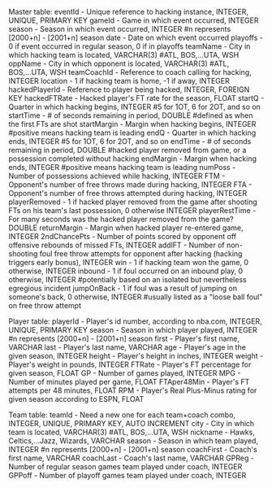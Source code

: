 Master table:
eventId - Unique reference to hacking instance, INTEGER, UNIQUE, PRIMARY KEY
gameId - Game in which event occurred, INTEGER
season - Season in which event occurred, INTEGER #n represents [2000+n] - [2001+n] season
date - Date on which event occurred
playoffs - 0 if event occurred in regular season, 0 if in playoffs
teamName - City in which hacking team is located, VARCHAR(3) #ATL, BOS,...UTA, WSH
oppName - City in which opponent is located, VARCHAR(3) #ATL, BOS,...UTA, WSH
teamCoachId - Reference to coach calling for hacking, INTEGER
location - 1 if hacking team is home, -1 if away, INTEGER
hackedPlayerId - Reference to player being hacked, INTEGER, FOREIGN KEY
hackedFTRate - Hacked player's FT rate for the season, FLOAT
startQ - Quarter in which hacking begins, INTEGER #5 for 1OT, 6 for 2OT, and so on 
startTime - # of seconds remaining in period, DOUBLE #defined as when the first FTs are shot
startMargin - Margin when hacking begins, INTEGER #positive means hacking team is leading
endQ - Quarter in which hacking ends, INTEGER #5 for 1OT, 6 for 2OT, and so on 
endTime - # of seconds remaining in period, DOUBLE #hacked player removed from game, or a possession completed without hacking
endMargin - Margin when hacking ends, INTEGER #positive means hacking team is leading
numPoss - Number of possessions achieved while hacking, INTEGER
FTM - Opponent's number of free throws made during hacking, INTEGER
FTA - Opponent's number of free throws attempted during hacking, INTEGER
playerRemoved - 1 if hacked player removed from the game after shooting FTs on his team's last possession, 0 otherwise INTEGER
playerRestTime - For many seconds was the hacked player removed from the game? DOUBLE
returnMargin - Margin when hacked player re-entered game, INTEGER
2ndChancePts - Number of points scored by opponent off offensive rebounds of missed FTs, INTEGER
addlFT - Number of non-shooting foul free throw attempts for opponent after hacking (hacking triggers early bonus), INTEGER
win - 1 if hacking team won the game, 0 otherwise, INTEGER
inbound - 1 if foul occurred on an inbound play, 0 otherwise, INTEGER #potentially based on an isolated but nevertheless egregious incident
jumpOnBack - 1 if foul was a result of jumping on someone's back, 0 otherwise, INTEGER #usually listed as a "loose ball foul" on free throw attempt

Player table:
playerId - Player's id number, according to nba.com, INTEGER, UNIQUE, PRIMARY KEY
season - Season in which player played, INTEGER #n represents [2000+n] - [2001+n] season
first - Player's first name, VARCHAR
last - Player's last name, VARCHAR
age - Player's age in the given season, INTEGER
height - Player's height in inches, INTEGER
weight - Player's weight in pounds, INTEGER
FTRate - Player's FT percentage for given season, FLOAT
GP - Number of games played, INTEGER
MPG - Number of minutes played per game, FLOAT
FTAper48Min - Player's FT attempts per 48 minutes, FLOAT
RPM - Player's Real Plus-Minus rating for given season according to ESPN, FLOAT 

Team table:
teamId - Need a new one for each team+coach combo, INTEGER, UNIQUE, PRIMARY KEY, AUTO INCREMENT
city - City in which team is located, VARCHAR(3) #ATL, BOS,...UTA, WSH
nickname - Hawks, Celtics,...Jazz, Wizards, VARCHAR
season - Season in which team played, INTEGER #n represents [2000+n] - [2001+n] season
coachFirst - Coach's first name, VARCHAR
coachLast - Coach's last name, VARCHAR
GPReg - Number of regular season games team played under coach, INTEGER
GPPoff - Number of playoff games team played under coach, INTEGER

